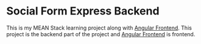 # Social Form Express Backend

This is my MEAN Stack learning project along with [Angular Frontend](https://github.com/collSteve/social-form-angular). This project is the backend part of the project and [Angular Frontend](https://github.com/collSteve/social-form-angular) is frontend. 

